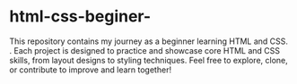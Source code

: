 # html-css-beginer-
This repository contains my journey as a beginner learning HTML and CSS. . Each project is designed to practice and showcase core HTML and CSS skills, from layout designs to styling techniques.  Feel free to explore, clone, or contribute to improve and learn together!
